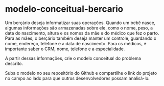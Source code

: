 # modelo-conceitual-bercario

Um berçário deseja informatizar suas operações.
Quando um bebê nasce, algumas informações são armazenadas sobre ele, como o nome, peso, a data do nascimento, altura e os nomes da mãe e do médico que fez o parto. 
Para as mães, o berçário também deseja manter um controle, guardando o nome, endereço, telefone e a data de nascimento.
Para os médicos, é importante saber o CRM, nome, telefone e a especialidade.

A partir dessas informações, crie o modelo conceitual do problema descrito.

Suba o modelo no seu repositório do Github e compartilhe o link do projeto no campo ao lado para que outros desenvolvedores possam analisá-lo.

